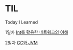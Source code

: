 # TIL
Today I Learned

1일차
[Int를 활용한 네트워크의 이해](https://github.com/chyn00/TIL/blob/main/Java/Int%EB%A5%BC%20%ED%99%9C%EC%9A%A9%ED%95%9C%20%EB%84%A4%ED%8A%B8%EC%9B%8C%ED%81%AC%EC%9D%98%20%EC%9D%B4%ED%95%B4.md)

2일차
[GC와 JVM](https://github.com/chyn00/TIL/blob/main/Java/GC.md)